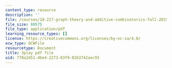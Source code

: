 ```yaml
---
content_type: resource
description: ''
file: /courses/18-217-graph-theory-and-additive-combinatorics-fall-2019/770a2d514be4227303f902b3742aec93_IfwfCe-JZaI.pdf
file_size: 80575
file_type: application/pdf
learning_resource_types: []
license: https://creativecommons.org/licenses/by-nc-sa/4.0/
ocw_type: OCWFile
resourcetype: Document
title: 3play pdf file
uid: 770a2d51-4be4-2273-03f9-02b3742aec93
---
```

